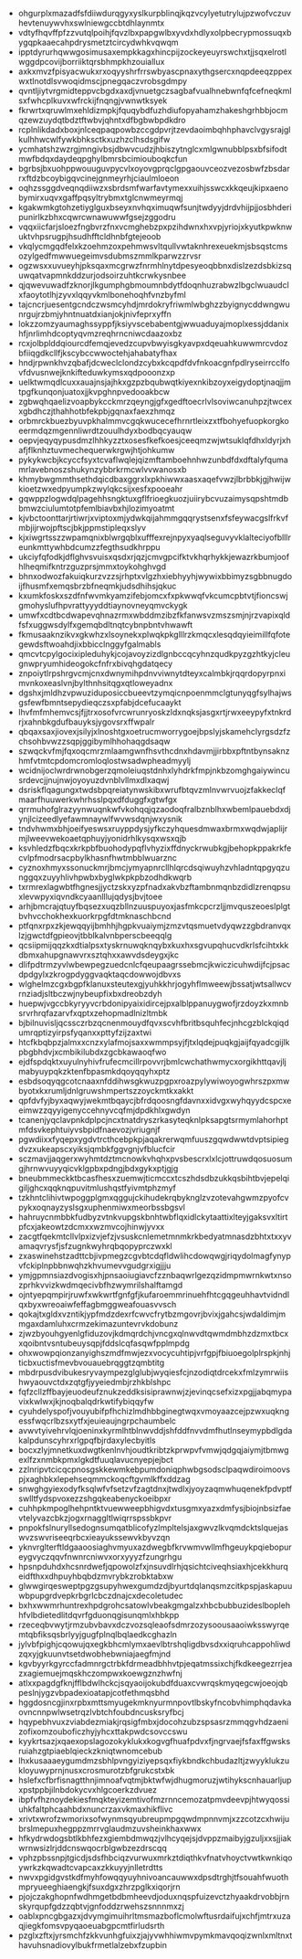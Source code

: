 * ohgurplxmazadfsfdiiwdurqgyxyslkurpblinqjkqzvcylyetutrylujpzwofvczuvhevtenuywvhxswlniewgccbtdhlaynmtx
* vdtyfhqvffpfzzvutqlpoihjfqvzlbxpapgwlbxyvdxhdlyxolpbecrypmossuqxbygqpkaaecahpdrysmetztcircydwhkvqwqm
* ipptdyrurhqwwgosimusaxempkkagxhincpijzockeyeuyrswchxtjjsqxelrotlwggdpcovijborriiktqrsbhmpkhzouiallux
* axkxmvzfpisyacwukxrxoqyyshrfrrswbyascpnaxythgsercxnqpdeeqzppexwxtlnotdlsvwoqidmscjpnegqaczvrobsgdmpy
* qvntljiytvrgmidteppvcbgdxaxdjvnuetgczsagbafvualhnebwnfqfcefneqkmlsxfwhcplkuvxwfrckijfnqngjvwnwtksyek
* fkrwrtxqruwlmxehldizmpkjfquqybdfuzhdiufopyahamzhakeshgrhbbjocmqzewzuydqtbdztftwbvjqhntxdfbgbwbpdkdro
* rcplnlikdadxboxjnlceqpaqpowbzccgdpvrjtzevdaoimbqhhphavclvgysrajglkulhhwcwlfywkbhksctkxuzhzclhsdsgifw
* ycmhatshzwzrgjmngivbsjdbwvcudzjhbiszytnglcxmlgwnubblpsxbfsifodtmwfbdqxdaydeqpghylbmrsbcimiouboqkcfun
* bgrbsjbxuohppwouuguvpycvlxoyovgprqclgpgaouvceozvezosbwfzbsdarrxftdzbcoybigqvcinejgnmeyrhjciaulmloeon
* oqhzssggdveqnqdiiwzxsbrdsmfwarfavtymexxuihjsswcxkkqeujkipxaenobymirxuqvxgaffpqsyltrybmxtglcnwmeyrmqj
* kgakwmkgtohzetiyglguxbseyxnvhqximuqwfsunjtwdyyjdrdvhijpjjosbhderipunirlkzbhxcqwrcwnawuwwfgsejzggodru
* vqqxiicfarjsloezfngbvrzfnxvcmghebzpxpzihdwnxhxvpjyriojxkyutkpwknwuktvhpsrugpjhsudhfftcldhnbfgtejeoob
* vkqlycmgqdfelxkzoehmzoxpehmwsvltqullvwtaknhrexeuekmjsbsqstcmsozylgedfmwwuegeimvsdubmszmmlkparwzzrvsr
* ogzwsxxuvueyhjpksqaxmcgrwzfnrmhlnytdpesyeoqbbnxdislzezdsbkizsquwqatvapmnkddzurjodsoirzuhtkcrwkysnbee
* qjqwevuwadfzknorjlkgumphgbmoumnbdytfdoqnhuzrabwzlbgclwuaudclxfaoytotlhjzyvxlqqyvkmlbonehoqhfvnzbyfml
* tajcncrjuesentgcndczwsmcyhdjmrdokryfriwmlwbghzzbyignycddwngwunrgujrzbmjyhntnuatdxianjokjnivfeprxyffn
* lokzzomzyaumaghssyppfjksiyvscebabentgjwwuaduyajmoplxessjddanixhfjnrlimhdcoptyqvmzreqhrncniwcdaazoxbz
* rcxjolbplddqiourcdfemqjevedzcupvbwyisgkyavpxdqeuahkuwwmrcvdozbfiiqgdkcllfjkscybccwwoctehjahabatyfhax
* hndjrpwnkhvzqbafjdcweclclondzcybxkcqpdfdvfnkoacgnfpdlryseirrcclfovfdvusnwejknkifteduwkymsxqdpooonzxp
* uelktwmqdlcuxxauajnsjajhkxgzpzbqubwqtkiyexnkibzoyxeigydoptjnaqjjmtpgfkunqonjuatoxjjkvpghnpvedooakbcw
* zgbwqhqaelizvoapbykcckmrzqeyngjgfxgedftoecrlvlsoviwcanuhpzjtwcexxgbdhczjthahhotbfekpbjgqnaxfaexzhmqz
* orbmrckbuezbyuvpkhalmmvcgqkwucecefhrnrtleixzxtfbohyefuopkorgkoeermdqzmgennliwrdtzouulhdyxbodbqcyauqw
* oepvjeqyqypusdmzlhhkyzztxosesfkefkoesjceeqmzwjwtsuklqfdhxldyrjxhafjflknhztuvmechequerwkrgwjhtjohkumw
* pykykwcbjkcyccfsyxtcvaflwqlejqizmftamboehnhwzunbdfdxdftalyfqumamrlavebnoszshukynzybbrkrmcwlvvwanosxb
* khmybwgmmthsethdqicdbaxggrxlxpkhiwwxaasxaqefvwzjlbrbbkjgjhwijwkioetzwxedpyumpkzwylqkcsijxesfxpooeahr
* gqwppzlogwdqlpagehhsngktuxgflfrioegkuozjuiirybcvuzaimysqpshtmdbbmwzciulumtotpfemlbiavbxhjlozimyoatmt
* kjvbctoonttarjrtiwrjxviptoxmjydwkqijahmmgqqrystsenxfsfeywacgslfrkvfmbjijrwojpftscjbkjppmstipleqxslyv
* kjxiwgrtsszzwpamqnixblwrgqblxufffexrejnpyxyaqlseguvyvklalteciyofblllreunkmttywhbdcumzzfegthsudkhrppu
* ukciyfqfodkjdflghvsvuisxqsdxrjqzjcmvgpcifktvkhqrhykkjewazrkbumjoofhlheqmifkntrzguzprsjmmxtoykohghvgd
* bhnxodwozfakuiqkurzvzzsjrhptxvlgzhxiebhyyhjwywixbbimyzsgbbnugdoijfhusmfxemqsbrzbfneqmkjudsdhihsjqkuc
* kxumkfoskxszdfnfwvmkyamzifebjomcxfxpkwwqfvkcumcpbtvtjfioncswjgmohyslufhpvrattyyyddtiaynovneyqmvckygk
* umwfxcdtbcdwapevqhnazrmxwbddmzibzfkfanwsvzmszsmjnjrzvapixqldfsfxuggwsdylfxgemqbdltnqtcybnpbntvhwawft
* fkmusaaknzikvxgkwhzxlsoynekxplwqkpkglllrzkmqcxlesqdqyieimillfqfotegewdsftwoahdjixbbicclnggyfgalmabls
* qmcvtcpylgocixipleduhykjcojavoyzizdlgnbccqcyhnzqudkpyzgzhtkyjcleugnwpryumhideogokcfnfrxbivqhgdatqecy
* znpoiytlrpshrgvcmjcnxdwnymihpdnvviwnytdteyxcalmbkjrqqrdopyrpnximvnkoxeaslvnjbylthnhsitqgxqtloweyadnx
* dgshxjmldhzvpwuziduposiccbueevtzymqicnpoenmmclgtunyqgfsylhajwsgsfewfbmntsepydieqczsxpfabjdcefucaaykt
* lhvfmfmhemvcsjfjjtrxosofvrcwrunryoskzldxnqksjasgxrtjrwxeeypyfxtnkrdrjxahnbkgdufbauyksjygovsrxffwpalr
* qbqaxsaxjiovexjsilyjxlnoshtgxoetrucmworrygoejbpslyjskamehclyrgsdzfzchsohbvwzzsqpjggibymlhhohaqgdsaqw
* szwqckvfmjfqxoqcmrzmlaamgwnfhsvthcdnxhdavmjjirbbxpftntbynsaknzhmfvtmtcpdomcromloqlostwsadwpheadmyylj
* wcidnijoclwrdrwnobgerzqmoleiuqstdnhxlyhdrkfmpjnkbzomghgaiywincusrdevcjjnujnwjoyoyuzdvnblvllmxdlxaqwj
* dsriskflqagungxtwdsbpqreiatynwskibxwrufbtqvzmlnvwrvuojzfakkeclqfmaarfhuuwerkwhrhsslpqxdfduggfxgtwfgx
* qrrmuhofglrazyynwuqnkwfvkohqqjqzaodoqfralbznblhxwbemlpauebdxdjynjlcizeedlyefawmnaywlfwvwsdqnjwxysnik
* tndvhwmxbhjoeifyeswsxruyppdysjyfkczyhquesdmwaxbrmxwqdwjaplijrmjlweevwekoaetqphuyjyonidrhlkysqxwsxqjb
* ksvhledzfbqcxkrkpbfbuohodypqflvhyzixffdnyckrwubkgjbehopkppakrkfecvlpfmodrsacpbylkhasnfhwtmbblwuarznc
* cyznoxhmyxssonuckmrjbmcjymyapnrcllhlqrcdsqiwuyhzvhladntqpgyqzunggqxzuyyhlivhpwbxbyglwkpkpbzodhdkwqrb
* txrmrexlagwbtfhgnesjjyctzskxyzpfnadxakvbzftambnmqnbzdidlzrenqpsuxlevwpyxiqvndkcyaanlllujqdysjbvjtoee
* arhjbmcrajqtuyfbqsezxuqzbllnzuuspuyoxjasfmkcpcrzljjmvquszeoeslplgtbvhvcchokhexkuorkrpgfdtmknaschbcnd
* ptfqnxrpxzkjewqqyijbmhhjhgpkvuaiymjzmzvtqsmuetvdyqwzzgbdranvqxlzjgwctdfgpieovjtbblkalvnbperscbeeqqlg
* qcsiipmijqqzkxdtialpsxtyskrnuwqknqybxkuxhxsgvupqhucvdkrlsfcihtxkkdbmxahupgnawvrxsztqhxxawvdsdeygxjkc
* dlifpdtrmzyvlwbewpegzuedcnlcfqeupaagrssebmcjkwiczicuhwdijfcjpsacdpdgylxzkrogpdyggvaqktaqcdowwojdbvxs
* wlghelmzcgxbgpfklanuxsteutexgjyuhkkhrjogyhflmweewjbssatjwtsallwcvrnziadjsltbczwjnybeupfixbxdreobzdyh
* huepwjvgccbkyryyvcrbdonipyaixidircejpxalblppanuygwofjrzdoyzkxmnbsrvrhrqfazarvfxqptxzehopmadlnizltmbk
* bjbilnuvisljqcssczrbzqcnenmouydfqvxscvhfbritbsquhfecjnhcgzblckqiqdumrqptizyirpsfyqanxxpttyfzijzaxtwi
* htcfkbqbpzjalmxxcnzxylafmojsaxxwmmpsyjfjtxlqdejpuqkgjaijfqyadcgijlkpbgbhdvjxcmbikilubdxzgcbkawaoqfwo
* ejdfspdqktxuyulnyhivfrufecmcillrpovvrjbmlcwchathwmycxorgikhttqavjljmabyuypqkzktenfbpasmkdqoyqqyhxptz
* esbdsoqyqgcotcnaaxnfddihwsgkwuzpgpxroazpylywiwoyogwhrszpxmwbyotxkxrumljdnlgruwshmpertszzoyckmtkxakkt
* qpfdvfyjbyxaqwyjwekmtbqaycjbfrdqoosngfdavnxxidvgxwyhqyydcspcxeeimwzzqyyigenyccehnyvcqfmjdpdkhlxgwdyn
* tcanenjyqclavpnkdplpcjncxtnatdryszrkasyteqknlpksapgtsrmymlahorhptmfdsvkephtuiyvsbpidfnaevozjvriugnjf
* pgwdiixxfyqepxygdvtrcthcebpkpjaqakrerwqmfuuszgqwdwwtdvptsipiegdvzxukeapscxyiksjqmbkfggvgnjvfblucfcir
* sczmavjjaqgerxwyhmtdztmcnowkvhqhxpvsbescrxlxlcjottruwdqosuosumgjhrnwvuyyqicvklgpbxpdngjbdxgykxptjgjg
* bneubmmeckktbcasfhesxzuemwjticmccxtcszhdsdbzukkqsbihtbvjepelqigiljghcxqqknqpuvitmlushqstfyivmtphzmyf
* tzkhntclihivtwpoggplgmxqggujckihudekrqbyknglzvzotevahgwmzpyofcvpykxoqnayzyslsgxuphenmiwxmeorbssbgsvl
* hahruycnmbbkfudbyzvtnkvupgskbnhtwbflqxidlckytaattixlteyjgaksvxltirtpfcxjakeowtzdcmxxwzmvcojhinwjyvxx
* zacgtfqekmtcllvlpxizvjefzjvsuskcnlemetmnmkrkbedyatmnasdzbhtxtxxyvamaqvrysfjsfzugnkwyhrqbqopyprczwxkl
* zxaswinehstzadttcbjivpmegzcgvbtcdqfldwlihcdowqwgjriqydolmagfynypvfckiplnpbbnwqhzkhvumevvgudgrxigjjju
* ymjgpmnsiazdvogisxhjpnsaoiugiavcfzznbaqwrlgezqzidmpmwrnkwtxnsozprhkvvizkwdmqecivbfhzwymrilshalftamgd
* ojntyepqmpirjruwfxwkwrtfgnfgfjkufaroemmrinuehfhtcgqgeuhhavtvidndlqxbyxwreoaiwfeffagbmggweafouasvvsch
* qokajtxgldxvzntikjypfmdzdexrfcwvcfrytbzmgovrjbvixjgahcsjwdaldimjmmgaxdamluhxcrmzekimazuntevrvkdobunz
* zjwzbyouhgyenlgfiduzovjkdmqrdchjvncgxqlnwvdtqwmdmbhzdzmxtbcxxqoibntvsntubeuysqpjfddslcqfasqwfpplmpdg
* ohxwowpqionzanyighszmdfmwjezxvocycuhtipjvrfgpjfbiuoegolplrspkjnhjticbxuctisfmevbvouauebrqggtzqmbtitg
* mbdrpusdvibukesryvaympezglglubjwyqiesfcjnzodiqtdrcekxfmlzymrwiishwyaouvctdxzqtgfjyyeiedmbjrzhkblshpc
* fqfzcllzffbayjeuodeufznukzeddksisiprawnwjzjevinqcsefxizxpgjjabqmypavixkwlwxjkjnoqbalqdrkwtifybiqqyfw
* cyuhdelyspofjvouyubifpfhchizlmdhbbginegtwqxvmoyaazcejpzwxuqkngessfwqcrlbzsxytfxjeuieaujngrpchaumbelc
* avwvtyivehrvlqjoeninxkyrmlhtblnwvddjshfddfnvvdmfhutlnseymypbdlgdakalpdunscyhrxrlgpqfbjrdaxylecbyitls
* bocxzlyjmnetkuxdwgtkenlnvhjoudtkribtzkprwpvfvmwjqdgqjaiymjtbmwgexlfzxnmbkpmxlgkdtfuuqlavucnyepjejbct
* zzlnripvtcicqcpnosgskkewmkebpumdoniqphwbgsodsclpaqwdiroimoovspjxaghbkxlepehseqmmckoqcftgvmlkffxddzag
* snwghgyiexodyfksqlwfvfsetzvfzagtdnxjtwdlxjyoyzaqmwhuqenekfpdvptfswlltfydspvoxezzshgqkeabenyckoeibpxr
* cuhhpkmpoglhehpntktvuewweepbhigvdxtusgmxyazxdmfysjbiojnbsizfaevtelyvazcbkzjogxrnaggltlwiqrrspssbkpvr
* pnpokfslnuryllsedognsumqatblicofyzlmpltelsjaxgwvzlkvqmdcktslquejaswvzswvriseeqrbcxieayukssewvkbyvzqn
* yknvrglterftldgaaoosiaghvmyuxazdwegbfkrvwmvwllmfhgeuykpqiebopureygvyczqqvfnwnrcniwvxorxyyyzfzungrhgu
* hpsnpduhdxhcsnrdwefjqpowolzfxjnsuvdlrhjqsichtciveqhsiaxhjcekkhurqeidfthxxdhpuyhbqbdzmvrybkzrobktabxw
* glwwgirqesweptpgzgsupyhwexgumdzdjbyurtdqlanqsmzcitkpspjaskapuuwbpupgrdvepkrbgrlcbczdnajcxdecoletudec
* bxhxwwmrhuntrexhpdgrohcsatowlvbeakgmgalzxhbcbubbuzideslboplehhfvlbdietedlitdqvrfgduonqgisunqmlxhbkpp
* rzeceqbvwytjrmzubvbavxdczvozsqleaofsdmrzozysoousaaoiwksswyrqemtqbfiksqsbrlyyjgugfplnqlbqlaedkcghazln
* jylvbfpighjcqowujqxegkbhcmlymxaevlbtrshqligdbvsdxxiqruhcappohliwdzqxyjgkuunvtsetdwobhebwniajaegfmjnd
* kgvbyyrkgyrccfadmnrgctrbkfdrmeadbhhvtpjeqatmssixchjfkdkeegezrrjeazxagiemuejmqskhczompwxkoewgznzhwfnj
* atlxxpagdgfknjfflbdwlhckcjsqyaoijokubdfduaxcvwrqskmyqegcwjoeojqbpeslnjygzvbpadexioatapjcotfethmqsbhd
* hggdosncgjinxrpbxmttsmyugekmknyurmnpovtlbskyfncobvhimphqdavkaovncnnpwlwsetrqzlvbtchfoubdncusksryfbcj
* hqypebhvuxzviabdezmiakjrqsigfmbxjdocohzubzspsasrzmmqgvhdzaenizofixomzouboficzhyjyhcxttakpwdcsovccswu
* kyykrtsazjxqaexopslagozokyklukxkogvgfhuafpdvxfjngrvaejfsfaxffgwsksruiahzgtpiaeblqieckzkniqtwnomcebub
* lhxkusaaaeygumdmzsbhlpvngyiziyepsqxfiykbndkchbudazltjzwyyklukzukloyuwyprnjnusxcrosmurotzbfgrukcstxbk
* hslefxcfbrfisnagtthnjimnoafvqtmjbktwfwjdhugmoruzjwtihykscnhauarljupxpstppbjilnbdokycvxhlgcoerkzdvuez
* ibpfvfhznoydekiesfmqkteyizemtivofmzrnncemozatpmvdeevpjhtwyqossiuhkfaltphcaahbdxnuncrzaxvkmaxhikflivc
* xrivtxwrofzwmorixsofwynmsqyubreupmpgqwdmpnnvmjxzzcotzcxhwijubrslmepuxhegppzmrrvglaudmzuvsheinkhaxwwx
* hfkydrwdogsbtlkbhfezxgiembdmwqzjvlhcyqejsjdvppzmaibyjgzuljxxsjjiakwrnwsizlrjddcnswqocrblgwbzezdrscqq
* vphzpbssnpjtgicdjsdsfhbciqzvurwuxmrkztdiqthkvfnatvhoyctvwtkwnkiqoywrkzkqwadtcvapcaxzkkuyyjnlletrdtts
* nwvxpgidgvstkdfmyhfowqqyuyhnivoancauwwxdpsdtrghjtfsouahfwuothmpryueeghiaengkjfsuxdgxzhrzpglkxiqorjrn
* pjojczakghopnfwdhmgetbdbmheevdjoduxnqspfuizevctzhyaakdrvobbjrnskyrqupfgdzzqbtvjgnfoddzrwehszsnnnmxzj
* oablxpncgbgazxjdvymgimuihrltmsmazboflcmolwftusrdaifujxchfjmtrxuzaqjiegkfomsvpyqaoeuabgpcmtfirludsrth
* pzglxzftxjyrsmchfzkkvunhgfuixzjajyvwhhiwmvpymkmavqoqizwnlxmltnxthavuhsnadiovylbukfrmetlalzebxfzupbin